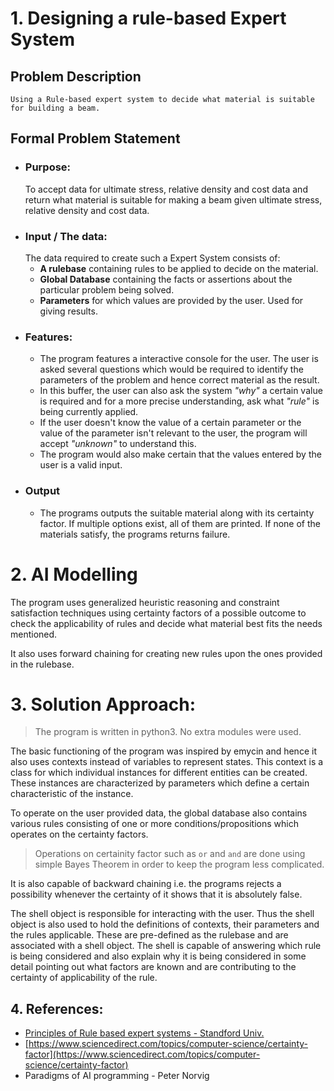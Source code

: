 # 1. Designing a rule-based Expert System
## Problem Description
    Using a Rule-based expert system to decide what material is suitable for building a beam.
## Formal Problem Statement
- ### Purpose:
    To accept data for ultimate stress, relative density and cost data and return what material is suitable for making a beam given ultimate stress, relative density and cost data.
- ### Input / The data: 
    The data required to create such a Expert System consists of:
    - **A rulebase** containing rules to be applied to decide on the material.
    - **Global Database** containing the facts or assertions about the particular problem being solved.
    - **Parameters** for which values are provided by the user. Used for giving results.
- ### Features:
    - The program features a interactive console for the user. The user is asked several questions which would be required to identify the parameters of the problem and hence correct material as the result.
    - In this buffer, the user can also ask the system _"why"_ a certain value is required and for a more precise understanding, ask what _"rule"_ is being currently applied.
    - If the user doesn't know the value of a certain parameter or the value of the parameter isn't relevant to the user, the program will accept _"unknown"_ to understand this.
    - The program would also make certain that the values entered by the user is a valid input.
- ### Output
    - The programs outputs the suitable material along with its certainty factor. If multiple options exist, all of them are printed. If none of the materials satisfy, the programs returns failure.

# 2. AI Modelling
The program uses generalized heuristic reasoning and constraint satisfaction techniques using certainty factors of a possible outcome to check the applicability of rules and decide what material best fits the needs mentioned.

It also uses forward chaining for creating new rules upon the ones provided in the rulebase.


# 3. Solution Approach:

> The program is written in python3. No extra modules were used.

The basic functioning of the program was inspired by emycin and hence it also uses contexts instead of variables to represent states. This context is a class for which individual instances for different entities can be created. These instances are characterized by parameters which define a certain characteristic of the instance.

To operate on the user provided data, the global database also contains various rules consisting of one or more conditions/propositions which operates on the certainty factors.

> Operations on certainity factor such as `or` and `and` are done using simple Bayes Theorem in order to keep the program less complicated.

It is also capable of backward chaining i.e. the programs rejects a possibility whenever the certainty of it shows that it is absolutely false.

The shell object is responsible for interacting with the user. Thus the shell object is also used to hold the definitions of contexts, their parameters and the rules applicable. These are pre-defined as the rulebase and are associated with a shell object.
The shell is capable of answering which rule is being considered and also explain why it is being considered in some detail pointing out what factors are known and are contributing to the certainty of applicability of the rule. 

## 4. References:

- [Principles of Rule based expert systems - Standford Univ.](http://i.stanford.edu/pub/cstr/reports/cs/tr/82/926/CS-TR-82-926.pdf)
- [https://www.sciencedirect.com/topics/computer-science/certainty-factor](https://www.sciencedirect.com/topics/computer-science/certainty-factor)
- Paradigms of AI programming - Peter Norvig
